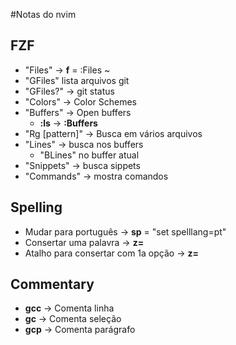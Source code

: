 #Notas do nvim

## FZF
- "Files" -> **<leader>f** = :Files ~
- "GFiles" lista arquivos git
- "GFiles?" -> git status
- "Colors" -> Color Schemes
- "Buffers" -> Open buffers
	- **:ls** -> **:Buffers**
- "Rg [pattern]" -> Busca em vários arquivos
- "Lines" -> busca nos buffers
	- "BLines" no buffer atual
- "Snippets" -> busca sippets
- "Commands" -> mostra comandos

## Spelling
- Mudar para português ->  **<leader>sp** = "set spelllang=pt"
- Consertar uma palavra -> **z=**
- Atalho para consertar com 1a opção -> **<leader>z=**

## Commentary
- **<leader>gcc** -> Comenta linha
- **<leader>gc** -> Comenta seleção 
- **<leader>gcp** -> Comenta parágrafo
